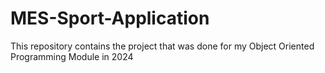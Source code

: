 # MES-Sport-Application
This repository contains the project that was done for my Object Oriented Programming Module in 2024
